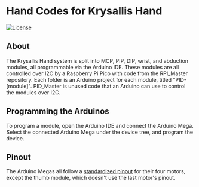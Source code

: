 # Hand Codes for Krysallis Hand
[![License](https://img.shields.io/badge/License-Apache%202.0-blue.svg)](https://opensource.org/licenses/Apache-2.0)

## About
The Krysallis Hand system is split into MCP, PIP, DIP, wrist, and abduction modules, all programmable via the Arduino IDE. These modules are all controlled over I2C by a Raspberry Pi Pico with code from the RPI_Master repository. Each folder is an Arduino project for each module, titled "PID-[module]". PID_Master is unused code that an Arduino can use to control the modules over I2C.

## Programming the Arduinos
To program a module, open the Arduino IDE and connect the Arduino Mega. Select the connected Arduino Mega under the device tree, and program the device.

## Pinout
The Arduino Megas all follow a [standardized pinout](https://docs.google.com/spreadsheets/d/1TUzqdXqWe3b5YbMJ5jpp_UFLg8gyYuG0tuyAA3czh9w/edit?usp=sharing) for their four motors, except the thumb module, which doesn't use the last motor's pinout.
